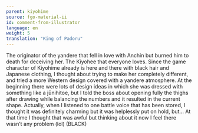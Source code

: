 ```yaml
---
parent: kiyohime
source: fgo-material-ii
id: comment-from-illustrator
language: en
weight: 5
translation: "King of Padoru"
---
```


The originator of the yandere that fell in love with Anchin but burned him to death for deceiving her. The Kiyohee that everyone loves. Since the game character of Kiyohime already is here and there with black hair and Japanese clothing, I thought about trying to make her completely different, and tried a more Western design covered with a yandere atmosphere. At the beginning there were lots of design ideas in which she was dressed with something like a jūnihitoe, but I told the boss about opening fully the thighs after drawing while balancing the numbers and it resulted in the current shape. Actually, when I listened to one battle voice that has been stored, I thought it was definitely charming but it was helplessly put on hold, but… At that time I thought that was awful but thinking about it now I feel there wasn’t any problem (lol) (BLACK)
